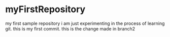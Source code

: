 # myFirstRepository
my first sample repository
i am just experimenting in the process of learning git.
this is my first commit.
this is the change made in branch2

